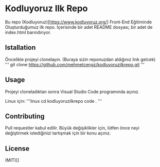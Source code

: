 # Kodluyoruz Ilk Repo 

Bu repo (Kodluyoruz)[https://www.kodluyoruz.org/] Front-End Eğitiminde Oluşturduğumuz ilk repo. İçerisinde bir adet README dosyası, bir adet de index.html barındırıyor.

## Istallation 
Öncelikle projeyi clonelayın. (Buraya sizin reponuzdan aldığınız link gelcek)
'''
git clone https://github.com/mehmetcengz/kodluyoruzilkrepo.git 
'''
## Usage 
Projeyi cloneladıktan sonra Visual Studio Code programında açınız.

Linux için:
'''linux
cd kodluyoruzilkrepo
code .
'''
## Contributing
Pull requestler kabul edilir. Büyük değişiklikler için, lütfen önce neyi değiştirmek istediğinizi tartışmak için bir konu açınız.

## License 

(MIT)[]

